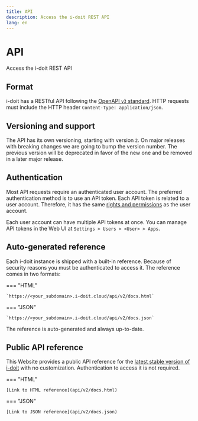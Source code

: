 ```yaml
---
title: API
description: Access the i-doit REST API
lang: en
---
```


# API

Access the i-doit REST API

## Format

i-doit has a RESTful API following the [OpenAPI `v3` standard](https://www.openapis.org/). HTTP requests must include the HTTP header `Content-Type: application/json`.

## Versioning and support

The API has its own versioning, starting with version `2`. On major releases with breaking changes we are going to bump the version number. The previous version will be deprecated in favor of the new one and be removed in a later major release.

## Authentication

Most API requests require an authenticated user account. The preferred authentication method is to use an API token. Each API token is related to a user account. Therefore, it has the same [rights and permissions](../admin/rights-and-permissions.md) as the user account.

Each user account can have multiple API tokens at once. You can manage API tokens in the Web UI at `Settings > Users > <User> > Apps`.

## Auto-generated reference

Each i-doit instance is shipped with a built-in reference. Because of security reasons you must be authenticated to access it. The reference comes in two formats:

=== "HTML"

    `https://<your_subdomain>.i-doit.cloud/api/v2/docs.html`


=== "JSON"

    `https://<your_subdomain>.i-doit.cloud/api/v2/docs.json`

The reference is auto-generated and always up-to-date.

## Public API reference

This Website provides a public API reference for the [latest stable version of i-doit](../ref/version-history.md) with no customization. Authentication to access it is not required.

=== "HTML"

    [Link to HTML reference](api/v2/docs.html)

=== "JSON"

    [Link to JSON reference](api/v2/docs.json)
